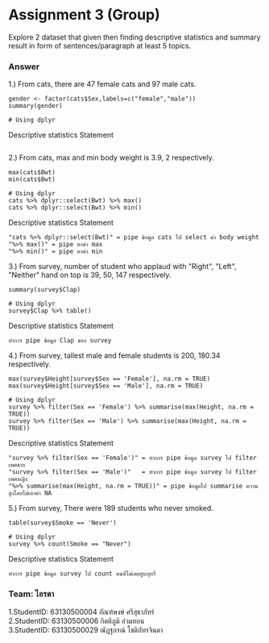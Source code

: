 # Assignment 3 (Group)
Explore 2 dataset that given then finding descriptive statistics and summary result in form of sentences/paragraph at least 5 topics.

### Answer

1.) From cats, there are 47 female cats and 97 male cats.
```{R}
gender <- factor(cats$Sex,labels=c("female","male"))
summary(gender)

# Using dplyr

```
   Descriptive statistics Statement
```{R}

```

2.) From cats, max and min body weight is 3.9, 2 respectively.
```{R}
max(cats$Bwt)
min(cats$Bwt)

# Using dplyr
cats %>% dplyr::select(Bwt) %>% max()
cats %>% dplyr::select(Bwt) %>% min()

```
   Descriptive statistics Statement
```{R}
"cats %>% dplyr::select(Bwt)" = pipe ข้อมูล cats ไป select ค่า body weight
"%>% max()" = pipe หาค่า max
"%>% min()" = pipe หาค่า min
```

3.) From survey, number of student who applaud with "Right", "Left", "Neither" hand on top is 39, 50, 147 respectively.
```{R}
summary(survey$Clap)

# Using dplyr
survey$Clap %>% table()
```
   Descriptive statistics Statement
```{R}
ทำการ pipe ข้อมูล Clap ของ survey
```

4.) From survey, tallest male and female students is 200, 180.34 respectively.
```{R}
max(survey$Height[survey$Sex == 'Female'], na.rm = TRUE)
max(survey$Height[survey$Sex == 'Male'], na.rm = TRUE)

# Using dplyr
survey %>% filter(Sex == 'Female') %>% summarise(max(Height, na.rm = TRUE))
survey %>% filter(Sex == 'Male') %>% summarise(max(Height, na.rm = TRUE))
```
   Descriptive statistics Statement
```{R}
"survey %>% filter(Sex == 'Female')" = ทำการ pipe ข้อมูล survey ไป filter เพศชาย
"survey %>% filter(Sex == 'Male')"   = ทำการ pipe ข้อมูล survey ไป filter เพศหญิง
"%>% summarise(max(Height, na.rm = TRUE))" = pipe ข้อมูลไป summarise ความสูงโดยไม่เอาค่า NA

```

5.) From survey, There were 189 students who never smoked.
```{R}
table(survey$Smoke == 'Never')

# Using dplyr
survey %>% count(Smoke == "Never")
```
   Descriptive statistics Statement
```{R}
ทำการ pipe ข้อมูล survey ไป count คนที่ไม่เคยสูบบุหรี่
```


### Team: ไอรดา

1.StudentID: 63130500004 กัณฑ์พงษ์ ศรีสุธาภัทร์ <br/>
2.StudentID: 63130500006 กิตติภูมิ อ่วมทอน <br/>
3.StudentID: 63130500029 ณัฏฐกรณ์ โชติภัทรจินดา <br/>
